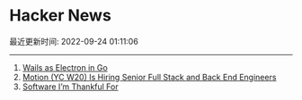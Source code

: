 # Hacker News

最近更新时间: 2022-09-24 01:11:06

--- 
1. [Wails as Electron in Go](https://wails.io/blog/wails-v2-released/) 
2. [Motion (YC W20) Is Hiring Senior Full Stack and Back End Engineers](https://www.usemotion.com/jobs) 
3. [Software I’m Thankful For](https://crawshaw.io/blog/thankful-for-technology) 
